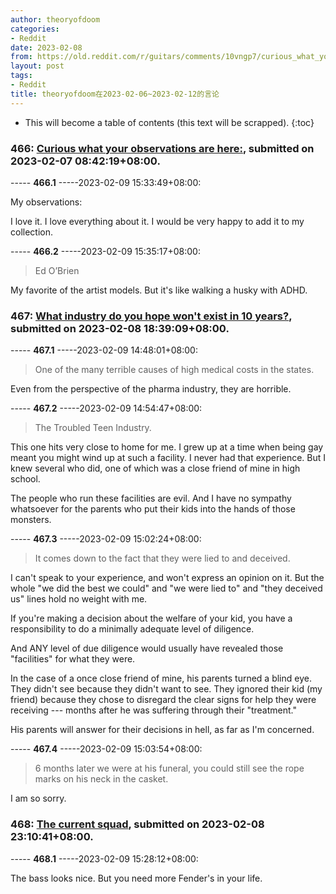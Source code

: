 ```yaml
---
author: theoryofdoom
categories:
- Reddit
date: 2023-02-08
from: https://old.reddit.com/r/guitars/comments/10vngp7/curious_what_your_observations_are_here/
layout: post
tags:
- Reddit
title: theoryofdoom在2023-02-06~2023-02-12的言论
---
```


* This will become a table of contents (this text will be scrapped).
{:toc}

### 466: [Curious what your observations are here:](https://old.reddit.com/r/guitars/comments/10vngp7/curious_what_your_observations_are_here/), submitted on 2023-02-07 08:42:19+08:00.

----- __466.1__ -----2023-02-09 15:33:49+08:00:

My observations:

I love it.  I love everything about it.  I would be very happy to add it to my collection.

----- __466.2__ -----2023-02-09 15:35:17+08:00:

> Ed O’Brien

My favorite of the artist models.  But it's like walking a husky with ADHD.

### 467: [What industry do you hope won't exist in 10 years?](https://old.reddit.com/r/AskReddit/comments/10wtgtt/what_industry_do_you_hope_wont_exist_in_10_years/), submitted on 2023-02-08 18:39:09+08:00.

----- __467.1__ -----2023-02-09 14:48:01+08:00:

> One of the many terrible causes of high medical costs in the states.

Even from the perspective of the pharma industry, they are horrible.

----- __467.2__ -----2023-02-09 14:54:47+08:00:

> The Troubled Teen Industry.

This one hits very close to home for me.  I grew up at a time when being gay meant you might wind up at such a facility.  I never had that experience.  But I knew several who did, one of which was a close friend of mine in high school.  

The people who run these facilities are evil.  And I have no sympathy whatsoever for the parents who put their kids into the hands of those monsters.

----- __467.3__ -----2023-02-09 15:02:24+08:00:

> It comes down to the fact that they were lied to and deceived.

I can't speak to your experience, and won't express an opinion on it.  But the whole "we did the best we could" and "we were lied to" and "they deceived us" lines hold no weight with me.

If you're making a decision about the welfare of your kid, you have a responsibility to do a minimally adequate level of diligence. 

And ANY level of due diligence would usually have revealed those "facilities" for what they were.

In the case of a once close friend of mine, his parents turned a blind eye.  They didn't see because they didn't want to see.  They ignored their kid (my friend) because they chose to disregard the clear signs for help they were receiving --- months after he was suffering through their "treatment."

His parents will answer for their decisions in hell, as far as I'm concerned.

----- __467.4__ -----2023-02-09 15:03:54+08:00:

> 6 months later we were at his funeral, you could still see the rope marks on his neck in the casket.

I am so sorry.

### 468: [The current squad](https://old.reddit.com/r/guitars/comments/10wzb87/the_current_squad/), submitted on 2023-02-08 23:10:41+08:00.

----- __468.1__ -----2023-02-09 15:28:12+08:00:

The bass looks nice.  But you need more Fender's in your life.

